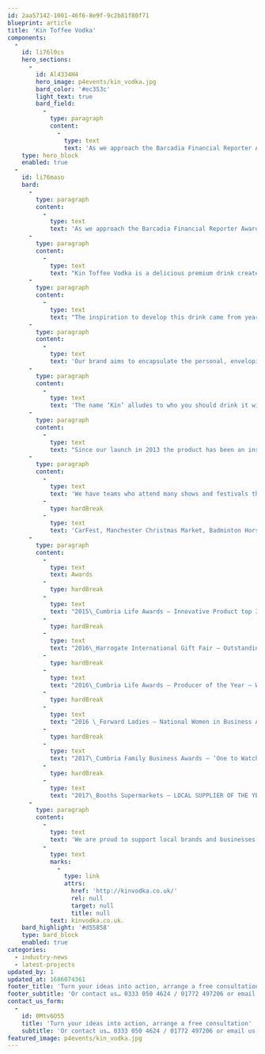 ```yaml
---
id: 2aa57142-1001-46f6-8e9f-9c2b81f80f71
blueprint: article
title: 'Kin Toffee Vodka'
components:
  -
    id: li76l0cs
    hero_sections:
      -
        id: Al4334H4
        hero_image: p4events/kin_vodka.jpg
        bard_color: '#ec353c'
        light_text: true
        bard_field:
          -
            type: paragraph
            content:
              -
                type: text
                text: 'As we approach the Barcadia Financial Reporter Awards 2019, I thought It would be good to showcase on our blog some of the local brands we’re in compassing in the…'
    type: hero_block
    enabled: true
  -
    id: li76maso
    bard:
      -
        type: paragraph
        content:
          -
            type: text
            text: 'As we approach the Barcadia Financial Reporter Awards 2019, I thought It would be good to showcase on our blog some of the local brands we’re in compassing in the event. One in particular caught my eye at a local trade fair and that was Kin Toffee Vodka, created in the English Lake District. Here’s a few words from founder Judith:'
      -
        type: paragraph
        content:
          -
            type: text
            text: "Kin Toffee Vodka is a delicious premium drink created by me, Judith Wren in the heart of the English Lake District. Kin is a rich, blend of caramel, vanilla and toffee flavours which are hosted by a British distilled vodka, with the delicious toffee being the leading flavour. It has an abv of 20.3% which mean that it is a beautiful drink in its own right, not necessarily needing to be mixed.\_ It is gluten, dairy free, GMO free and vegan."
      -
        type: paragraph
        content:
          -
            type: text
            text: "The inspiration to develop this drink came from years skiing in the French Alps, where versions of Toffee Vodka are very popular. Once I had tasted it there was no going back! I came home and made my own version which I gave to friends and family for presents and just to enjoy, for over 6 years….lucky them!\_ I first thought about make a small business from the product when working for a children’s’ charity and as staff we were doing some fundraising. So, I took in my sticky toffee puddings and my newly discovered toffee vodka and it went down a storm – I had orders coming out of my ears, so it got me thinking that there may be a business here. From there I did all the regulation stuff and in December 2013 we produced our first bottles."
      -
        type: paragraph
        content:
          -
            type: text
            text: 'Our brand aims to encapsulate the personal, enveloping warmth and welcome, the premium quality with a touch of fun and a representation of our heritage – our base in the Lakes and our inspiration in the Alps.'
      -
        type: paragraph
        content:
          -
            type: text
            text: 'The name ‘Kin’ alludes to who you should drink it with – friends and family, the black label is the Lakeland slate and the bird is a wren – my surname.'
      -
        type: paragraph
        content:
          -
            type: text
            text: "Since our launch in 2013 the product has been an instant hit across a variety of markets.\_ The demographic of the consumer is very wide ranging, with the under 30’s drinking it as ‘shots’ or mixing with coke or similar. The older age groups enjoy it as a straight drink, chilled or as a cocktail eg Kir Royal in prosecco / champagne or just a warming treat.\_ We have therefore a very wide appeal across all age ranges."
      -
        type: paragraph
        content:
          -
            type: text
            text: 'We have teams who attend many shows and festivals through the year, over 250 across the whole of the UK in 2017 these include:'
          -
            type: hardBreak
          -
            type: text
            text: 'CarFest, Manchester Christmas Market, Badminton Horse Trails, Wimbledon Food festival, BBC Good Food Shows, Foodies Festivals and many more'
      -
        type: paragraph
        content:
          -
            type: text
            text: Awards
          -
            type: hardBreak
          -
            type: text
            text: "2015\_Cumbria Life Awards – Innovative Product top 3 finalist"
          -
            type: hardBreak
          -
            type: text
            text: "2016\_Harrogate International Gift Fair – Outstanding product – WINNER"
          -
            type: hardBreak
          -
            type: text
            text: "2016\_Cumbria Life Awards – Producer of the Year – WINNER"
          -
            type: hardBreak
          -
            type: text
            text: "2016 \_Forward Ladies – National Women in Business Awards – REGIONAL WINNER (North West, Ireland, Wales & Isle of Man)"
          -
            type: hardBreak
          -
            type: text
            text: "2017\_Cumbria Family Business Awards – ‘One to Watch’"
          -
            type: hardBreak
          -
            type: text
            text: "2017\_Booths Supermarkets – LOCAL SUPPLIER OF THE YEAR"
      -
        type: paragraph
        content:
          -
            type: text
            text: 'We are proud to support local brands and businesses across our our events and look forward to feedback on the toffee vodka shots we’ll be creating with the Kin product. For more information on Kin Vodka, check out their website '
          -
            type: text
            marks:
              -
                type: link
                attrs:
                  href: 'http://kinvodka.co.uk/'
                  rel: null
                  target: null
                  title: null
            text: kinvodka.co.uk.
    bard_highlight: '#d55858'
    type: bard_block
    enabled: true
categories:
  - industry-news
  - latest-projects
updated_by: 1
updated_at: 1686074361
footer_title: 'Turn your ideas into action, arrange a free consultation'
footer_subtitle: 'Or contact us… 0333 050 4624 / 01772 497206 or email us: info@p4events.co.uk'
contact_us_form:
  -
    id: 0Mtv6O55
    title: 'Turn your ideas into action, arrange a free consultation'
    subtitle: 'Or contact us… 0333 050 4624 / 01772 497206 or email us: info@p4events.co.uk'
featured_image: p4events/kin_vodka.jpg
---
```

